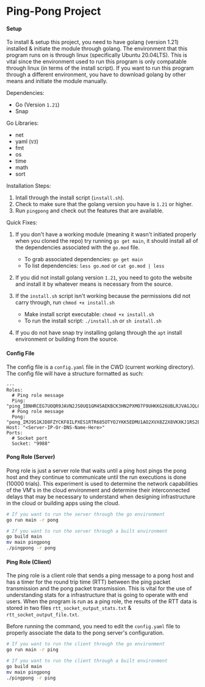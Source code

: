 # Ping-Pong Project

#### Setup

To install & setup this project, you need to have golang (version 1.21) installed & initiate the module through golang. The environment that this program runs on is through linux (specifically Ubuntu 20.04LTS). This is vital since the environment used to run this program is only compatable through linux (in terms of the install script). If you want to run this program through a different environment, you have to download golang by other means and initiate the module manually.

Dependencies:

- Go (Version `1.21`)
- Snap

Go Libraries:

- net
- yaml (`V3`)
- fmt
- os
- time
- math
- sort

Installation Steps:

1. Intall through the install script (`install.sh`).
2. Check to make sure that the golang version you have is `1.21` or higher.
3. Run `pingpong` and check out the features that are available.

Quick Fixes:

1. If you don't have a working module (meaning it wasn't initiated properly when you cloned the repo) try running `go get main`, it should install all of the dependencies associated with the `go.mod` file.
   - To grab associated dependencies: `go get main`
   - To list dependencies: `less go.mod` or `cat go.mod | less`

2. If you did not install golang version `1.21`, you need to goto the website and install it by whatever means is necessary from the source.
3. If the `install.sh` script isn't working because the permissions did not carry through, run `chmod +x install.sh`
   - Make install script executable: `chmod +x install.sh`
   - To run the install script: `./install.sh` or `sh install.sh`

4. If you do not have snap try installing golang through the `apt` install environment or building from the source.

#### Config File

The config file is a `config.yaml` file in the CWD (current working directory). The config file will have a structure formatted as such:

```
---
Roles:
  # Ping role message
  Ping: "ping_IBNHRCEG7UOQR9JAVN2JS0UQ1GM45AEKBCK3HN2PXMO7F9UHKKG26UBLRJVAGJQLCZQPZ7HDI6X74F74OK9489YW4NRSJ5VTHDF3S9ENT1305M3J3A78GXO8NSG"
  # Pong role message
  Pong: "pong_IMJ9S1KJD8FZYCKF8ILPXES1RTR685OTYOJYKK5EDMU1AO2XVX8Z2X8VKXKJ1RS2EC06N8A01IM5AKB5PB135Q81NXXVN6QNGLRTCX6I5P566ZS9I7BGB0L3BMG"
Host: "<Server-IP-Or-DNS-Name-Here>"
Ports:
  # Socket port
  Socket: "9988"
```

#### Pong Role (Server)

Pong role is just a server role that waits until a ping host pings the pong host and they continue to communicate until the run executions is done (10000 trials). This experiment is used to determine the network capabilities of the VM's in the cloud environment and determine their interconnected delays that may be necessary to understand when designing infrastructure in the cloud or building apps using the cloud.

```sh
# If you want to run the server through the go environment
go run main -r pong
```

```sh
# If you want to run the server through a built environment
go build main
mv main pingpong
./pingpong -r pong
```

#### Ping Role (Client)

The ping role is a client role that sends a ping message to a pong host and has a timer for the round trip time (RTT) between the ping packet transmission and the pong packet transmission. This is vital for the use of understanding stats for a infrastructure that is going to operate with end users. When the program is run as a ping role, the results of the RTT data is stored in two files `rtt_socket_output_stats.txt` & `rtt_socket_output_file.txt`.

Before running the command, you need to edit the `config.yaml` file to properly associate the data to the pong server's configuration.

```sh
# If you want to run the client through the go environment
go run main -r ping
```

```sh
# If you want to run the client through a built environment
go build main
mv main pingpong
./pingpong -r ping
```